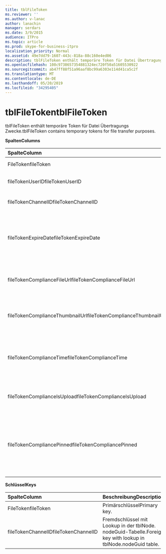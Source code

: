 ```yaml
---
title: tblFileToken
ms.reviewer: ''
ms.author: v-lanac
author: lanachin
manager: serdars
ms.date: 3/9/2015
audience: ITPro
ms.topic: article
ms.prod: skype-for-business-itpro
localization_priority: Normal
ms.assetid: 49e7dd79-1607-443c-818a-88c160e4ed06
description: tblFileToken enthält temporäre Token für Datei Übertragungs Zwecke.
ms.openlocfilehash: 108c9738657354881324ec720f50a51605530922
ms.sourcegitcommit: ab47ff88f51a96aaf8bc99a6303e114d41ca5c2f
ms.translationtype: MT
ms.contentlocale: de-DE
ms.lasthandoff: 05/20/2019
ms.locfileid: "34295405"
---
```

# <a name="tblfiletoken"></a><span data-ttu-id="c7575-103">tblFileToken</span><span class="sxs-lookup"><span data-stu-id="c7575-103">tblFileToken</span></span>
 
<span data-ttu-id="c7575-104">tblFileToken enthält temporäre Token für Datei Übertragungs Zwecke.</span><span class="sxs-lookup"><span data-stu-id="c7575-104">tblFileToken contains temporary tokens for file transfer purposes.</span></span>
  
<span data-ttu-id="c7575-105">**Spalten**</span><span class="sxs-lookup"><span data-stu-id="c7575-105">**Columns**</span></span>

|<span data-ttu-id="c7575-106">**Spalte**</span><span class="sxs-lookup"><span data-stu-id="c7575-106">**Column**</span></span>|<span data-ttu-id="c7575-107">**Typ**</span><span class="sxs-lookup"><span data-stu-id="c7575-107">**Type**</span></span>|<span data-ttu-id="c7575-108">**Beschreibung**</span><span class="sxs-lookup"><span data-stu-id="c7575-108">**Description**</span></span>|
|:-----|:-----|:-----|
|<span data-ttu-id="c7575-109">FileToken</span><span class="sxs-lookup"><span data-stu-id="c7575-109">fileToken</span></span>  <br/> |<span data-ttu-id="c7575-110">nvarchar (50); nicht NULL</span><span class="sxs-lookup"><span data-stu-id="c7575-110">nvarchar (50), not null</span></span>  <br/> |<span data-ttu-id="c7575-111">Eindeutiges Token (eine GUID).</span><span class="sxs-lookup"><span data-stu-id="c7575-111">Unique token (a GUID).</span></span>  <br/> |
|<span data-ttu-id="c7575-112">fileTokenUserID</span><span class="sxs-lookup"><span data-stu-id="c7575-112">fileTokenUserID</span></span>  <br/> |<span data-ttu-id="c7575-113">int, nicht NULL</span><span class="sxs-lookup"><span data-stu-id="c7575-113">int, not null</span></span>  <br/> |<span data-ttu-id="c7575-114">Die ID des Prinzipals, der die Datei übertragen wird.</span><span class="sxs-lookup"><span data-stu-id="c7575-114">ID of the principal that is transferring the file.</span></span>  <br/> |
|<span data-ttu-id="c7575-115">fileTokenChannelID</span><span class="sxs-lookup"><span data-stu-id="c7575-115">fileTokenChannelID</span></span>  <br/> |<span data-ttu-id="c7575-116">GUID, nicht NULL</span><span class="sxs-lookup"><span data-stu-id="c7575-116">GUID, not null</span></span>  <br/> |<span data-ttu-id="c7575-117">GUID des Chatroom-Knotens.</span><span class="sxs-lookup"><span data-stu-id="c7575-117">GUID of the chat room node.</span></span>  <br/> |
|<span data-ttu-id="c7575-118">fileTokenExpireDate</span><span class="sxs-lookup"><span data-stu-id="c7575-118">fileTokenExpireDate</span></span>  <br/> |<span data-ttu-id="c7575-119">DateTime, nicht NULL</span><span class="sxs-lookup"><span data-stu-id="c7575-119">datetime, not null</span></span>  <br/> |<span data-ttu-id="c7575-120">Ablaufzeit.</span><span class="sxs-lookup"><span data-stu-id="c7575-120">Expiration time.</span></span> <span data-ttu-id="c7575-121">(Token werden nach 30 Minuten ablaufen, es sei denn, angeheftet (siehe die folgenden Beschreibungen in dieser Spalte).</span><span class="sxs-lookup"><span data-stu-id="c7575-121">(Tokens expire after 30 minutes, unless pinned (see the following descriptions in this column).</span></span>  <br/> |
|<span data-ttu-id="c7575-122">fileTokenComplianceFileUrl</span><span class="sxs-lookup"><span data-stu-id="c7575-122">fileTokenComplianceFileUrl</span></span>  <br/> |<span data-ttu-id="c7575-123">nvarchar(256)</span><span class="sxs-lookup"><span data-stu-id="c7575-123">nvarchar(256)</span></span>  <br/> |<span data-ttu-id="c7575-124">Die URL der übertragenen Datei (für die Verwendung des Kompatibilitätsdiensts).</span><span class="sxs-lookup"><span data-stu-id="c7575-124">URL of the transferred file (for Compliance service use).</span></span>  <br/> |
|<span data-ttu-id="c7575-125">fileTokenComplianceThumbnailUrl</span><span class="sxs-lookup"><span data-stu-id="c7575-125">fileTokenComplianceThumbnailUrl</span></span>  <br/> |<span data-ttu-id="c7575-126">nvarchar(256)</span><span class="sxs-lookup"><span data-stu-id="c7575-126">nvarchar(256)</span></span>  <br/> |<span data-ttu-id="c7575-127">Die URL der Miniaturansicht für die übertragene Datei (für die Verwendung des Kompatibilitätsdiensts).</span><span class="sxs-lookup"><span data-stu-id="c7575-127">URL of the thumbnail for the transferred file (for Compliance service use).</span></span>  <br/> |
|<span data-ttu-id="c7575-128">fileTokenComplianceTime</span><span class="sxs-lookup"><span data-stu-id="c7575-128">fileTokenComplianceTime</span></span>  <br/> |<span data-ttu-id="c7575-129">datetime2</span><span class="sxs-lookup"><span data-stu-id="c7575-129">datetime2</span></span>  <br/> |<span data-ttu-id="c7575-130">Timestamp für den eigentlichen Dateiübertragungsvorgang (für die Verwendung des Kompatibilitätsdiensts).</span><span class="sxs-lookup"><span data-stu-id="c7575-130">Timestamp for the actual file transfer operation (for Compliance service use).</span></span>  <br/> |
|<span data-ttu-id="c7575-131">fileTokenComplianceIsUpload</span><span class="sxs-lookup"><span data-stu-id="c7575-131">fileTokenComplianceIsUpload</span></span>  <br/> |<span data-ttu-id="c7575-132">bit</span><span class="sxs-lookup"><span data-stu-id="c7575-132">bit</span></span>  <br/> |<span data-ttu-id="c7575-133">True, wenn Upload; False, wenn Download (für Compliance-Dienstnutzung).</span><span class="sxs-lookup"><span data-stu-id="c7575-133">True if upload; False if download (for Compliance service use).</span></span>  <br/> |
|<span data-ttu-id="c7575-134">fileTokenCompliancePinned</span><span class="sxs-lookup"><span data-stu-id="c7575-134">fileTokenCompliancePinned</span></span>  <br/> |<span data-ttu-id="c7575-135">Bit, nicht NULL</span><span class="sxs-lookup"><span data-stu-id="c7575-135">bit, not null</span></span>  <br/> |<span data-ttu-id="c7575-136">True, wenn Token angeheftet ist.</span><span class="sxs-lookup"><span data-stu-id="c7575-136">True if token is pinned.</span></span> <span data-ttu-id="c7575-137">Sie wird verwendet, um das Token in der Tabelle beizubehalten, bis der Kompatibilitätsdienst die entsprechenden Felder aus ihm abrufen kann.</span><span class="sxs-lookup"><span data-stu-id="c7575-137">It's used to keep the token in the table until Compliance service has a chance to retrieve the relevant fields from it.</span></span>  <br/> |
   
<span data-ttu-id="c7575-138">**Schlüssel**</span><span class="sxs-lookup"><span data-stu-id="c7575-138">**Keys**</span></span>

|<span data-ttu-id="c7575-139">**Spalte**</span><span class="sxs-lookup"><span data-stu-id="c7575-139">**Column**</span></span>|<span data-ttu-id="c7575-140">**Beschreibung**</span><span class="sxs-lookup"><span data-stu-id="c7575-140">**Description**</span></span>|
|:-----|:-----|
|<span data-ttu-id="c7575-141">FileToken</span><span class="sxs-lookup"><span data-stu-id="c7575-141">fileToken</span></span>  <br/> |<span data-ttu-id="c7575-142">Primärschlüssel</span><span class="sxs-lookup"><span data-stu-id="c7575-142">Primary key.</span></span>  <br/> |
|<span data-ttu-id="c7575-143">fileTokenChannelID</span><span class="sxs-lookup"><span data-stu-id="c7575-143">fileTokenChannelID</span></span>  <br/> |<span data-ttu-id="c7575-144">Fremdschlüssel mit Lookup in der tblNode. nodeGuid-Tabelle.</span><span class="sxs-lookup"><span data-stu-id="c7575-144">Foreign key with lookup in tblNode.nodeGuid table.</span></span>  <br/> |
   

